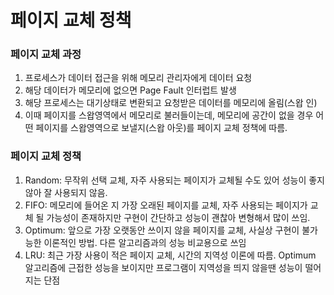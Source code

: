 # 페이지 교체 정책

### 페이지 교체 과정
1. 프로세스가 데이터 접근을 위해 메모리 관리자에게 데이터 요청
2. 해당 데이터가 메모리에 없으면 Page Fault 인터럽트 발생
3. 해당 프로세스는 대기상태로 변환되고 요청받은 데이터를 메모리에 올림(스왑 인)
4. 이때 페이지를 스왑영역에서 메모리로 불러들이는데, 메모리에 공간이 없을 경우 어떤 페이지를 스왑영역으로 보낼지(스왑 아웃)를 페이지 교체 정책에 따름.

### 페이지 교체 정책
1. Random: 무작위 선택 교체, 자주 사용되는 페이지가 교체될 수도 있어 성능이 좋지 않아 잘 사용되지 않음.
2. FIFO: 메모리에 들어온 지 가장 오래된 페이지를 교체, 자주 사용되는 페이지가 교체 될 가능성이 존재하지만 구현이 간단하고 성능이 괜찮아 변형해서 많이 쓰임.
3. Optimum: 앞으로 가장 오랫동안 쓰이지 않을 페이지를 교체, 사실상 구현이 불가능한 이론적인 방법. 다른 알고리즘과의 성능 비교용으로 쓰임
4. LRU: 최근 가장 사용이 적은 페이지 교체, 시간의 지역성 이론에 따름. Optimum 알고리즘에 근접한 성능을 보이지만 프로그램이 지역성을 띄지 않을땐 성능이 떨어지는 단점